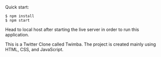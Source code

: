 Quick start:

```
$ npm install
$ npm start
````

Head to local host after starting the live server in order to run this application.

This is a Twitter Clone called Twimba. The project is created mainly using HTML, CSS, and JavaScript.
